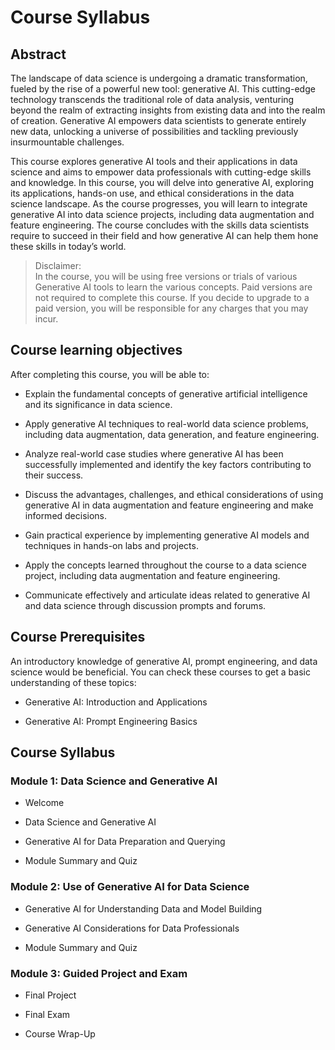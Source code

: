 # Course Syllabus
## Abstract
The landscape of data science is undergoing a dramatic transformation, fueled by the rise of a powerful new tool: generative AI. This cutting-edge technology transcends the traditional role of data analysis, venturing beyond the realm of extracting insights from existing data and into the realm of creation. Generative AI empowers data scientists to generate entirely new data, unlocking a universe of possibilities and tackling previously insurmountable challenges.

This course explores generative AI tools and their applications in data science and aims to empower data professionals with cutting-edge skills and knowledge. In this course, you will delve into generative AI, exploring its applications, hands-on use, and ethical considerations in the data science landscape. As the course progresses, you will learn to integrate generative AI into data science projects, including data augmentation and feature engineering. The course concludes with the skills data scientists require to succeed in their field and how generative AI can help them hone these skills in today’s world. 

> Disclaimer:  
    In the course, you will be using free versions or trials of various Generative AI tools to learn the various concepts. Paid versions are not required to complete this course. If you decide to upgrade to a paid version, you will be responsible for any charges that you may incur.
> 

## Course learning objectives 

After completing this course, you will be able to:

- Explain the fundamental concepts of generative artificial intelligence and its significance in data science.

- Apply generative AI techniques to real-world data science problems, including data augmentation, data generation, and feature engineering.

- Analyze real-world case studies where generative AI has been successfully implemented and identify the key factors contributing to their success.

- Discuss the advantages, challenges, and ethical considerations of using generative AI in data augmentation and feature engineering and make informed decisions.

- Gain practical experience by implementing generative AI models and techniques in hands-on labs and projects.

- Apply the concepts learned throughout the course to a data science project, including data augmentation and feature engineering.

- Communicate effectively and articulate ideas related to generative AI and data science through discussion prompts and forums.

## Course Prerequisites
An introductory knowledge of generative AI, prompt engineering, and data science would be beneficial. You can check these courses to get a basic understanding of these topics:

- Generative AI: Introduction and Applications

- Generative AI: Prompt Engineering Basics

## Course Syllabus 
### Module 1: Data Science and Generative AI 

 - Welcome

 - Data Science and Generative AI  

 - Generative AI for Data Preparation and Querying

 - Module Summary and Quiz

### Module 2: Use of Generative AI for Data Science

- Generative AI for Understanding Data and Model Building

- Generative AI Considerations for Data Professionals 

- Module Summary and Quiz

### Module 3: Guided Project and Exam  

- Final Project

- Final Exam

- Course Wrap-Up